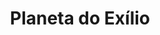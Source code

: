 ---
Numero: 383
title: Planeta do Exílio
Autor: Ursula K LeGuin
Co-autor: 
Ano-de-Publicacao: 1989
Titulo-original: Planet of Exile
Tradutor: Raul de Sousa Machado
Co-tradutor: 
Ano-de-edicao: 1966
alias: Ursula-K-LeGuin
Autor2-alias: 
Tradutor1-alias: Raul-de-Sousa-Machado
Tradutor2-alias: 
Titulo-link: 383-Planeta-do-Exilio
Capa: 
pags: 
Capa-link: 
---